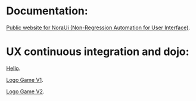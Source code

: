 # Documentation:

[Public website for NoraUi (Non-Regression Automation for User Interface)](https://noraui.github.io/).

# UX continuous integration and dojo:

[Hello](https://noraui.github.io/demo/hello).

[Logo Game V1](https://noraui.github.io/demo/logogame/v1/).

[Logo Game V2](https://noraui.github.io/demo/logogame/v2/).
